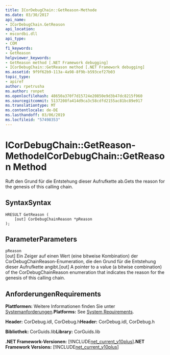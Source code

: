 ```yaml
---
title: ICorDebugChain::GetReason-Methode
ms.date: 03/30/2017
api_name:
- ICorDebugChain.GetReason
api_location:
- mscordbi.dll
api_type:
- COM
f1_keywords:
- GetReason
helpviewer_keywords:
- GetReason method [.NET Framework debugging]
- ICorDebugChain::GetReason method [.NET Framework debugging]
ms.assetid: 9f9f62b9-113a-4a98-8f9b-b593cef27b03
topic_type:
- apiref
author: rpetrusha
ms.author: ronpet
ms.openlocfilehash: 48650a370f7d15724e20850e9d3b47dc8215f960
ms.sourcegitcommit: 5137208fa414d9ca3c58cdfd2155ac81bc89e917
ms.translationtype: MT
ms.contentlocale: de-DE
ms.lasthandoff: 03/06/2019
ms.locfileid: "57498353"
---
```

# <a name="icordebugchaingetreason-method"></a><span data-ttu-id="6675c-102">ICorDebugChain::GetReason-Methode</span><span class="sxs-lookup"><span data-stu-id="6675c-102">ICorDebugChain::GetReason Method</span></span>
<span data-ttu-id="6675c-103">Ruft den Grund für die Entstehung dieser Aufrufkette ab.</span><span class="sxs-lookup"><span data-stu-id="6675c-103">Gets the reason for the genesis of this calling chain.</span></span>  
  
## <a name="syntax"></a><span data-ttu-id="6675c-104">Syntax</span><span class="sxs-lookup"><span data-stu-id="6675c-104">Syntax</span></span>  
  
```  
HRESULT GetReason (  
    [out] CorDebugChainReason *pReason  
);  
```  
  
## <a name="parameters"></a><span data-ttu-id="6675c-105">Parameter</span><span class="sxs-lookup"><span data-stu-id="6675c-105">Parameters</span></span>  
 `pReason`  
 <span data-ttu-id="6675c-106">[out] Ein Zeiger auf einen Wert (eine bitweise Kombination) der CorDebugChainReason-Enumeration, die den Grund für die Entstehung dieser Aufrufkette angibt.</span><span class="sxs-lookup"><span data-stu-id="6675c-106">[out] A pointer to a value (a bitwise combination) of the CorDebugChainReason enumeration that indicates the reason for the genesis of this calling chain.</span></span>  
  
## <a name="requirements"></a><span data-ttu-id="6675c-107">Anforderungen</span><span class="sxs-lookup"><span data-stu-id="6675c-107">Requirements</span></span>  
 <span data-ttu-id="6675c-108">**Plattformen:** Weitere Informationen finden Sie unter [Systemanforderungen](../../../../docs/framework/get-started/system-requirements.md).</span><span class="sxs-lookup"><span data-stu-id="6675c-108">**Platforms:** See [System Requirements](../../../../docs/framework/get-started/system-requirements.md).</span></span>  
  
 <span data-ttu-id="6675c-109">**Header:** CorDebug.idl, CorDebug.h</span><span class="sxs-lookup"><span data-stu-id="6675c-109">**Header:** CorDebug.idl, CorDebug.h</span></span>  
  
 <span data-ttu-id="6675c-110">**Bibliothek:** CorGuids.lib</span><span class="sxs-lookup"><span data-stu-id="6675c-110">**Library:** CorGuids.lib</span></span>  
  
 <span data-ttu-id="6675c-111">**.NET Framework-Versionen:** [!INCLUDE[net_current_v10plus](../../../../includes/net-current-v10plus-md.md)]</span><span class="sxs-lookup"><span data-stu-id="6675c-111">**.NET Framework Versions:** [!INCLUDE[net_current_v10plus](../../../../includes/net-current-v10plus-md.md)]</span></span>

